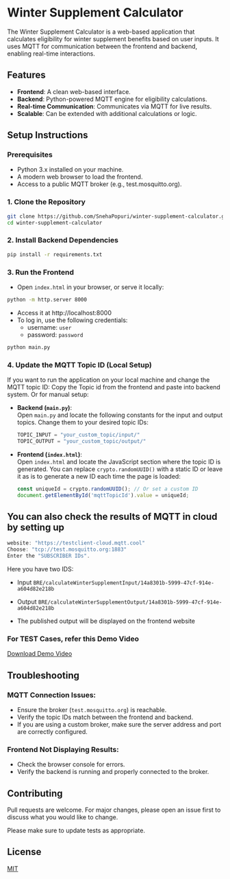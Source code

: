 # Winter Supplement Calculator

The Winter Supplement Calculator is a web-based application that calculates eligibility for winter supplement benefits based on user inputs. It uses MQTT for communication between the frontend and backend, enabling real-time interactions.

## Features

- **Frontend**: A clean web-based interface.
- **Backend**: Python-powered MQTT engine for eligibility calculations.
- **Real-time Communication**: Communicates via MQTT for live results.
- **Scalable**: Can be extended with additional calculations or logic.

## Setup Instructions
### Prerequisites

- Python 3.x installed on your machine.
- A modern web browser to load the frontend.
- Access to a public MQTT broker (e.g., test.mosquitto.org).

### 1. Clone the Repository
```bash
git clone https://github.com/SnehaPopuri/winter-supplement-calculator.git
cd winter-supplement-calculator
```
### 2. Install Backend Dependencies

```bash
pip install -r requirements.txt
```
### 3. Run the Frontend
- Open `index.html` in your browser, or serve it locally:
```bash
python -m http.server 8000
```
- Access it at http://localhost:8000
- To log in, use the following credentials:
  - username: `user`
  - password: `password`
```bash
python main.py
```
### 4. Update the MQTT Topic ID (Local Setup)

If you want to run the application on your local machine and change the MQTT topic ID:
Copy the Topic id from the frontend and paste into backend system. Or for manual setup:

- **Backend (`main.py`)**:  
  Open `main.py` and locate the following constants for the input and output topics. Change them to your desired topic IDs:
  ```python
  TOPIC_INPUT = "your_custom_topic/input/"
  TOPIC_OUTPUT = "your_custom_topic/output/"
  ```
- **Frontend (`index.html`)**:  
  Open `index.html` and locate the JavaScript section where the topic ID is generated. You can replace `crypto.randomUUID()` with a static ID or leave it as is to generate a new ID each time the page is loaded:
  ```javascript
  const uniqueId = crypto.randomUUID(); // Or set a custom ID
  document.getElementById('mqttTopicId').value = uniqueId;
  ```
## You can also check the results of MQTT in cloud by setting up 
   ```javascript
   website: "https://testclient-cloud.mqtt.cool"
   Choose: "tcp://test.mosquitto.org:1883"
   Enter the "SUBSCRIBER IDs".
   ```
  Here you have two IDS: 
  - Input ``BRE/calculateWinterSupplementInput/14a8301b-5999-47cf-914e-a604d82e218b``
  - Output ``BRE/calculateWinterSupplementOutput/14a8301b-5999-47cf-914e-a604d82e218b``

  - The published output will be displayed on the frontend website


### For TEST Cases, refer this Demo Video
[Download Demo Video](./demo.mp4)

## Troubleshooting

### MQTT Connection Issues:
- Ensure the broker (`test.mosquitto.org`) is reachable.
- Verify the topic IDs match between the frontend and backend.
- If you are using a custom broker, make sure the server address and port are correctly configured.

### Frontend Not Displaying Results:
- Check the browser console for errors.
- Verify the backend is running and properly connected to the broker.



## Contributing

Pull requests are welcome. For major changes, please open an issue first
to discuss what you would like to change.

Please make sure to update tests as appropriate.

## License

[MIT](https://choosealicense.com/licenses/mit/)
